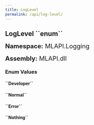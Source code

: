 ```yaml
---
title: LogLevel
permalink: /api/log-level/
---
```


<div style="line-height: 1;">
	<h2 markdown="1">LogLevel ``enum``</h2>
	<p style="font-size: 20px;"><b>Namespace:</b> MLAPI.Logging</p>
	<p style="font-size: 20px;"><b>Assembly:</b> MLAPI.dll</p>
</div>
<p></p>
<div>
	<h3 markdown="1">Enum Values</h3>
	<div>
		<h4 markdown="1"><b>``Developer``</b></h4>
		<p></p>
	</div>
	<div>
		<h4 markdown="1"><b>``Normal``</b></h4>
		<p></p>
	</div>
	<div>
		<h4 markdown="1"><b>``Error``</b></h4>
		<p></p>
	</div>
	<div>
		<h4 markdown="1"><b>``Nothing``</b></h4>
		<p></p>
	</div>
</div>

